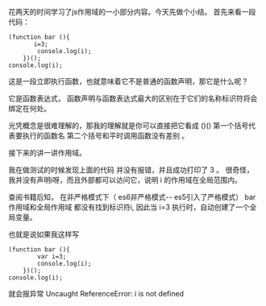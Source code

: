 花两天的时间学习了js作用域的一小部分内容。今天先做个小结。
 首先来看一段代码：
 

``` stylus
(function bar (){
       i=3;
        console.log(i);
    })();
console.log(i);
```


 这是一段立即执行函数，也就意味着它不是普通的函数声明，那它是什么呢？
 
 它是函数表达式， 函数声明与函数表达式最大的区别在于它们的名称标识符将会绑定在何处。
 
 光凭概念是很难理解的，那我的理解就是你可以直接把它看成  ()() 
 第一个括号代表要执行的函数名  第二个括号和平时调用函数没有差别 。
 
  接下来的讲一讲作用域。
  
  我在做测试的时候发现上面的代码 并没有报错，并且成功打印了 3 。
  很奇怪， 我并没有声明i呀，而且外部都可以访问它，说明 i 的作用域在全局范围内。
  
  查阅书籍后知， 在非严格模式下（ es6非严格模式-- es5引入了严格模式） bar作用域和全局作用域 都没有找到标识符i, 因此当 i=3 执行时，自动创建了一个全局变量。
  
   也就是说如果我这样写 
``` stylus
(function bar (){
        var i=3;
        console.log(i);
    })();
console.log(i);
```

就会报异常 Uncaught ReferenceError: i is not defined
